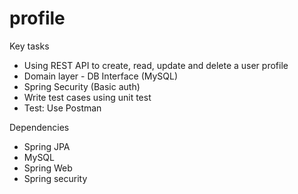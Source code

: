 # profile

Key tasks
- Using REST API to create, read, update and delete a user profile
- Domain layer - DB Interface (MySQL)
- Spring Security (Basic auth)
- Write test cases using unit test
- Test: Use Postman

Dependencies
- Spring JPA
- MySQL
- Spring Web
- Spring security
